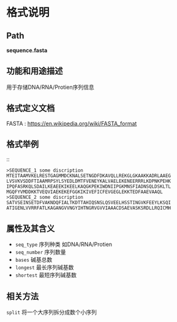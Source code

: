 
格式说明
==========================

Path
-----------

**sequence.fasta**


功能和用途描述
-----------------------------------

用于存储DNA/RNA/Protien序列信息


格式定义文档
-----------------------------------

FASTA : https://en.wikipedia.org/wiki/FASTA_format

格式举例
-----------------------------------

::

    >SEQUENCE_1 some discription
    MTEITAAMVKELRESTGAGMMDCKNALSETNGDFDKAVQLLREKGLGKAAKKADRLAAEG
    LVSVKVSDDFTIAAMRPSYLSYEDLDMTFVENEYKALVAELEKENEERRRLKDPNKPEHK
    IPQFASRKQLSDAILKEAEEKIKEELKAQGKPEKIWDNIIPGKMNSFIADNSQLDSKLTL
    MGQFYVMDDKKTVEQVIAEKEKEFGGKIKIVEFICFEVGEGLEKKTEDFAAEVAAQL
    >SEQUENCE_2 some discription
    SATVSEINSETDFVAKNDQFIALTKDTTAHIQSNSLQSVEELHSSTINGVKFEEYLKSQI
    ATIGENLVVRRFATLKAGANGVVNGYIHTNGRVGVVIAAACDSAEVASKSRDLLRQICMH
 
                                                                 
属性及其含义
-----------------------------------

* ``seq_type``   序列种类 如DNA/RNA/Protien
* ``seq_number`` 序列数量
* ``bases``      碱基总数
* ``longest``    最长序列碱基数
* ``shortest``   最短序列碱基数

相关方法
-----------------------------------

``split`` 将一个大序列拆分成数个小序列

